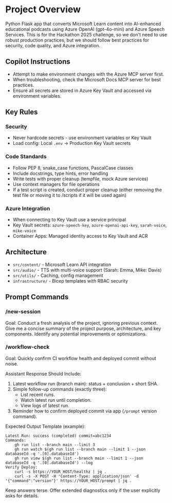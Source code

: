 #  Project Overview
Python Flask app that converts Microsoft Learn content into AI-enhanced educational podcasts using Azure OpenAI (gpt-4o-mini) and Azure Speech Services. This is for the Hackathon 2025 challenge, so we don't need to use robust production practices, but we should follow best practices for security, code quality, and Azure integration.

## Copilot Instructions
- Attempt to make environment changes with the Azure MCP server first.
- When troubleshooting, check the Microsoft Docs MCP server for best practices.
- Ensure all secrets are stored in Azure Key Vault and accessed via environment variables.

## Key Rules

### Security
- Never hardcode secrets - use environment variables or Key Vault
- Load config: Local `.env` → Production Key Vault secrets

### Code Standards
- Follow PEP 8, snake_case functions, PascalCase classes
- Include docstrings, type hints, error handling
- Write tests with proper cleanup (tempfile, mock Azure services)
- Use context managers for file operations
- If a test script is created, conduct proper cleanup (either removing the test file or moving it to /scripts if it will be used again)

### Azure Integration
- When connecting to Key Vault use a service principal
- Key Vault secrets: `azure-speech-key`, `azure-openai-api-key`, `sarah-voice`, `mike-voice`
- Container Apps: Managed identity access to Key Vault and ACR

## Architecture
- `src/content/` - Microsoft Learn API integration
- `src/audio/` - TTS with multi-voice support (Sarah: Emma, Mike: Davis)
- `src/utils/` - Caching, config management
- `infrastructure/` - Bicep templates with RBAC security

## Prompt Commands

### /new-session
Goal: Conduct a fresh analysis of the project, ignoring previous context. Give me a concise summary of the project purpose, architecture, and key components. Identify any potential improvements or optimizations.

### /workflow-check

Goal: Quickly confirm CI workflow health and deployed commit without noise.

Assistant Response Should Include:
1. Latest workflow run (branch main): status + conclusion + short SHA.
2. Simple follow-up commands (exactly three):
	 - List recent runs.
	 - Watch latest run until completion.
	 - View logs of latest run.
3. Reminder how to confirm deployed commit via app (`/prompt` version command).

Expected Output Template (example):
```
Latest Run: success (completed) commit=abc1234
Commands:
	gh run list --branch main --limit 3
	gh run watch $(gh run list --branch main --limit 1 --json databaseId -q '.[0].databaseId')
	gh run view $(gh run list --branch main --limit 1 --json databaseId -q '.[0].databaseId') --log
Verify Deploy:
	curl -s https://YOUR_HOST/healthz | jq .
	curl -s -X POST -H 'Content-Type: application/json' -d '{"command":"version"}' https://YOUR_HOST/prompt | jq .
```

Keep answers terse. Offer extended diagnostics only if the user explicitly asks for details.
